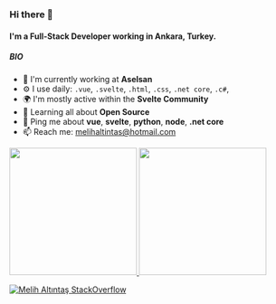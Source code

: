 ### Hi there 👋

#### I'm a Full-Stack Developer working in Ankara, Turkey.

##### BIO

- 🏢 I'm currently working at **Aselsan**
- ⚙️ I use daily: `.vue`, `.svelte`, `.html`, `.css`, `.net core`, `.c#`,
- 🌍 I'm mostly active within the **Svelte Community**
- 🌱 Learning all about **Open Source**
- 💬 Ping me about **vue**, **svelte**, **python**, **node**, **.net core**
- 📫 Reach me: [melihaltintas@hotmail.com]([melihaltintas@hotmail.com)

<a href="https://github.com/melihaltintas">
  <img height="225" src="https://github-readme-stats.vercel.app/api?username=melihaltintas&show_icons=true&theme=dark&include_all_commits=true&count_private=true"/>
  <img height="225" src="https://github-readme-stats.vercel.app/api/top-langs/?username=melihaltintas&theme=dark"/>
</a>

[![Melih Altıntaş StackOverflow](https://github-readme-stackoverflow.vercel.app/?userID=2740071)](https://stackoverflow.com/users/2740071/melih-alt%c4%b1nta%c5%9f)
